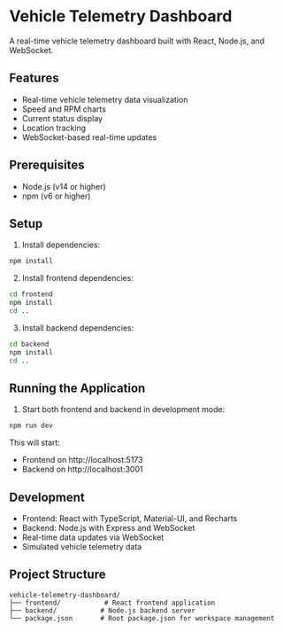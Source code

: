 # Vehicle Telemetry Dashboard

A real-time vehicle telemetry dashboard built with React, Node.js, and WebSocket.

## Features

- Real-time vehicle telemetry data visualization
- Speed and RPM charts
- Current status display
- Location tracking
- WebSocket-based real-time updates

## Prerequisites

- Node.js (v14 or higher)
- npm (v6 or higher)

## Setup

1. Install dependencies:
```bash
npm install
```

2. Install frontend dependencies:
```bash
cd frontend
npm install
cd ..
```

3. Install backend dependencies:
```bash
cd backend
npm install
cd ..
```

## Running the Application

1. Start both frontend and backend in development mode:
```bash
npm run dev
```

This will start:
- Frontend on http://localhost:5173
- Backend on http://localhost:3001

## Development

- Frontend: React with TypeScript, Material-UI, and Recharts
- Backend: Node.js with Express and WebSocket
- Real-time data updates via WebSocket
- Simulated vehicle telemetry data

## Project Structure

```
vehicle-telemetry-dashboard/
├── frontend/           # React frontend application
├── backend/           # Node.js backend server
└── package.json       # Root package.json for workspace management
``` 